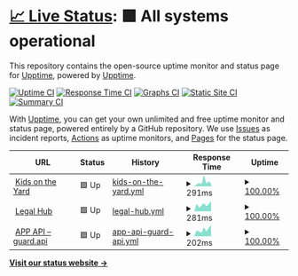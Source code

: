 # [📈 Live Status](https://demo.upptime.js.org): <!--live status--> **🟩 All systems operational**

This repository contains the open-source uptime monitor and status page for [Upptime](https://upptime.js.org), powered by [Upptime](https://github.com/upptime/upptime).

[![Uptime CI](https://github.com/kidsontheyard/monitoring/workflows/Uptime%20CI/badge.svg)](https://github.com/kidsontheyard/monitoring/actions?query=workflow%3A%22Uptime+CI%22)
[![Response Time CI](https://github.com/kidsontheyard/monitoring/workflows/Response%20Time%20CI/badge.svg)](https://github.com/kidsontheyard/monitoring/actions?query=workflow%3A%22Response+Time+CI%22)
[![Graphs CI](https://github.com/kidsontheyard/monitoring/workflows/Graphs%20CI/badge.svg)](https://github.com/kidsontheyard/monitoring/actions?query=workflow%3A%22Graphs+CI%22)
[![Static Site CI](https://github.com/kidsontheyard/monitoring/workflows/Static%20Site%20CI/badge.svg)](https://github.com/kidsontheyard/monitoring/actions?query=workflow%3A%22Static+Site+CI%22)
[![Summary CI](https://github.com/kidsontheyard/monitoring/workflows/Summary%20CI/badge.svg)](https://github.com/kidsontheyard/monitoring/actions?query=workflow%3A%22Summary+CI%22)

With [Upptime](https://upptime.js.org), you can get your own unlimited and free uptime monitor and status page, powered entirely by a GitHub repository. We use [Issues](https://github.com/upptime/upptime/issues) as incident reports, [Actions](https://github.com/kidsontheyard/monitoring/actions) as uptime monitors, and [Pages](https://demo.upptime.js.org) for the status page.

<!--start: status pages-->
<!-- This summary is generated by Upptime (https://github.com/upptime/upptime) -->
<!-- Do not edit this manually, your changes will be overwritten -->
<!-- prettier-ignore -->
| URL | Status | History | Response Time | Uptime |
| --- | ------ | ------- | ------------- | ------ |
| <img alt="" src="https://icons.duckduckgo.com/ip3/kidsontheyard.com.ico" height="13"> [Kids on the Yard](https://kidsontheyard.com) | 🟩 Up | [kids-on-the-yard.yml](https://github.com/kidsontheyard/monitoring/commits/HEAD/history/kids-on-the-yard.yml) | <details><summary><img alt="Response time graph" src="./graphs/kids-on-the-yard/response-time-week.png" height="20"> 291ms</summary><br><a href="https://kidsontheyard.com/history/kids-on-the-yard"><img alt="Response time 189" src="https://img.shields.io/endpoint?url=https%3A%2F%2Fraw.githubusercontent.com%2Fkidsontheyard%2Fmonitoring%2FHEAD%2Fapi%2Fkids-on-the-yard%2Fresponse-time.json"></a><br><a href="https://kidsontheyard.com/history/kids-on-the-yard"><img alt="24-hour response time 164" src="https://img.shields.io/endpoint?url=https%3A%2F%2Fraw.githubusercontent.com%2Fkidsontheyard%2Fmonitoring%2FHEAD%2Fapi%2Fkids-on-the-yard%2Fresponse-time-day.json"></a><br><a href="https://kidsontheyard.com/history/kids-on-the-yard"><img alt="7-day response time 291" src="https://img.shields.io/endpoint?url=https%3A%2F%2Fraw.githubusercontent.com%2Fkidsontheyard%2Fmonitoring%2FHEAD%2Fapi%2Fkids-on-the-yard%2Fresponse-time-week.json"></a><br><a href="https://kidsontheyard.com/history/kids-on-the-yard"><img alt="30-day response time 265" src="https://img.shields.io/endpoint?url=https%3A%2F%2Fraw.githubusercontent.com%2Fkidsontheyard%2Fmonitoring%2FHEAD%2Fapi%2Fkids-on-the-yard%2Fresponse-time-month.json"></a><br><a href="https://kidsontheyard.com/history/kids-on-the-yard"><img alt="1-year response time 194" src="https://img.shields.io/endpoint?url=https%3A%2F%2Fraw.githubusercontent.com%2Fkidsontheyard%2Fmonitoring%2FHEAD%2Fapi%2Fkids-on-the-yard%2Fresponse-time-year.json"></a></details> | <details><summary><a href="https://kidsontheyard.com/history/kids-on-the-yard">100.00%</a></summary><a href="https://kidsontheyard.com/history/kids-on-the-yard"><img alt="All-time uptime 99.98%" src="https://img.shields.io/endpoint?url=https%3A%2F%2Fraw.githubusercontent.com%2Fkidsontheyard%2Fmonitoring%2FHEAD%2Fapi%2Fkids-on-the-yard%2Fuptime.json"></a><br><a href="https://kidsontheyard.com/history/kids-on-the-yard"><img alt="24-hour uptime 100.00%" src="https://img.shields.io/endpoint?url=https%3A%2F%2Fraw.githubusercontent.com%2Fkidsontheyard%2Fmonitoring%2FHEAD%2Fapi%2Fkids-on-the-yard%2Fuptime-day.json"></a><br><a href="https://kidsontheyard.com/history/kids-on-the-yard"><img alt="7-day uptime 100.00%" src="https://img.shields.io/endpoint?url=https%3A%2F%2Fraw.githubusercontent.com%2Fkidsontheyard%2Fmonitoring%2FHEAD%2Fapi%2Fkids-on-the-yard%2Fuptime-week.json"></a><br><a href="https://kidsontheyard.com/history/kids-on-the-yard"><img alt="30-day uptime 100.00%" src="https://img.shields.io/endpoint?url=https%3A%2F%2Fraw.githubusercontent.com%2Fkidsontheyard%2Fmonitoring%2FHEAD%2Fapi%2Fkids-on-the-yard%2Fuptime-month.json"></a><br><a href="https://kidsontheyard.com/history/kids-on-the-yard"><img alt="1-year uptime 100.00%" src="https://img.shields.io/endpoint?url=https%3A%2F%2Fraw.githubusercontent.com%2Fkidsontheyard%2Fmonitoring%2FHEAD%2Fapi%2Fkids-on-the-yard%2Fuptime-year.json"></a></details>
| <img alt="" src="https://icons.duckduckgo.com/ip3/legalhub.kidsontheyard.com.ico" height="13"> [Legal Hub](https://legalhub.kidsontheyard.com) | 🟩 Up | [legal-hub.yml](https://github.com/kidsontheyard/monitoring/commits/HEAD/history/legal-hub.yml) | <details><summary><img alt="Response time graph" src="./graphs/legal-hub/response-time-week.png" height="20"> 281ms</summary><br><a href="https://kidsontheyard.com/history/legal-hub"><img alt="Response time 275" src="https://img.shields.io/endpoint?url=https%3A%2F%2Fraw.githubusercontent.com%2Fkidsontheyard%2Fmonitoring%2FHEAD%2Fapi%2Flegal-hub%2Fresponse-time.json"></a><br><a href="https://kidsontheyard.com/history/legal-hub"><img alt="24-hour response time 170" src="https://img.shields.io/endpoint?url=https%3A%2F%2Fraw.githubusercontent.com%2Fkidsontheyard%2Fmonitoring%2FHEAD%2Fapi%2Flegal-hub%2Fresponse-time-day.json"></a><br><a href="https://kidsontheyard.com/history/legal-hub"><img alt="7-day response time 281" src="https://img.shields.io/endpoint?url=https%3A%2F%2Fraw.githubusercontent.com%2Fkidsontheyard%2Fmonitoring%2FHEAD%2Fapi%2Flegal-hub%2Fresponse-time-week.json"></a><br><a href="https://kidsontheyard.com/history/legal-hub"><img alt="30-day response time 307" src="https://img.shields.io/endpoint?url=https%3A%2F%2Fraw.githubusercontent.com%2Fkidsontheyard%2Fmonitoring%2FHEAD%2Fapi%2Flegal-hub%2Fresponse-time-month.json"></a><br><a href="https://kidsontheyard.com/history/legal-hub"><img alt="1-year response time 280" src="https://img.shields.io/endpoint?url=https%3A%2F%2Fraw.githubusercontent.com%2Fkidsontheyard%2Fmonitoring%2FHEAD%2Fapi%2Flegal-hub%2Fresponse-time-year.json"></a></details> | <details><summary><a href="https://kidsontheyard.com/history/legal-hub">100.00%</a></summary><a href="https://kidsontheyard.com/history/legal-hub"><img alt="All-time uptime 99.75%" src="https://img.shields.io/endpoint?url=https%3A%2F%2Fraw.githubusercontent.com%2Fkidsontheyard%2Fmonitoring%2FHEAD%2Fapi%2Flegal-hub%2Fuptime.json"></a><br><a href="https://kidsontheyard.com/history/legal-hub"><img alt="24-hour uptime 100.00%" src="https://img.shields.io/endpoint?url=https%3A%2F%2Fraw.githubusercontent.com%2Fkidsontheyard%2Fmonitoring%2FHEAD%2Fapi%2Flegal-hub%2Fuptime-day.json"></a><br><a href="https://kidsontheyard.com/history/legal-hub"><img alt="7-day uptime 100.00%" src="https://img.shields.io/endpoint?url=https%3A%2F%2Fraw.githubusercontent.com%2Fkidsontheyard%2Fmonitoring%2FHEAD%2Fapi%2Flegal-hub%2Fuptime-week.json"></a><br><a href="https://kidsontheyard.com/history/legal-hub"><img alt="30-day uptime 100.00%" src="https://img.shields.io/endpoint?url=https%3A%2F%2Fraw.githubusercontent.com%2Fkidsontheyard%2Fmonitoring%2FHEAD%2Fapi%2Flegal-hub%2Fuptime-month.json"></a><br><a href="https://kidsontheyard.com/history/legal-hub"><img alt="1-year uptime 99.98%" src="https://img.shields.io/endpoint?url=https%3A%2F%2Fraw.githubusercontent.com%2Fkidsontheyard%2Fmonitoring%2FHEAD%2Fapi%2Flegal-hub%2Fuptime-year.json"></a></details>
| <img alt="" src="https://icons.duckduckgo.com/ip3/guard.api.koty.app.ico" height="13"> [APP API – guard.api](https://guard.api.koty.app/health) | 🟩 Up | [app-api-guard-api.yml](https://github.com/kidsontheyard/monitoring/commits/HEAD/history/app-api-guard-api.yml) | <details><summary><img alt="Response time graph" src="./graphs/app-api-guard-api/response-time-week.png" height="20"> 202ms</summary><br><a href="https://kidsontheyard.com/history/app-api-guard-api"><img alt="Response time 210" src="https://img.shields.io/endpoint?url=https%3A%2F%2Fraw.githubusercontent.com%2Fkidsontheyard%2Fmonitoring%2FHEAD%2Fapi%2Fapp-api-guard-api%2Fresponse-time.json"></a><br><a href="https://kidsontheyard.com/history/app-api-guard-api"><img alt="24-hour response time 131" src="https://img.shields.io/endpoint?url=https%3A%2F%2Fraw.githubusercontent.com%2Fkidsontheyard%2Fmonitoring%2FHEAD%2Fapi%2Fapp-api-guard-api%2Fresponse-time-day.json"></a><br><a href="https://kidsontheyard.com/history/app-api-guard-api"><img alt="7-day response time 202" src="https://img.shields.io/endpoint?url=https%3A%2F%2Fraw.githubusercontent.com%2Fkidsontheyard%2Fmonitoring%2FHEAD%2Fapi%2Fapp-api-guard-api%2Fresponse-time-week.json"></a><br><a href="https://kidsontheyard.com/history/app-api-guard-api"><img alt="30-day response time 197" src="https://img.shields.io/endpoint?url=https%3A%2F%2Fraw.githubusercontent.com%2Fkidsontheyard%2Fmonitoring%2FHEAD%2Fapi%2Fapp-api-guard-api%2Fresponse-time-month.json"></a><br><a href="https://kidsontheyard.com/history/app-api-guard-api"><img alt="1-year response time 210" src="https://img.shields.io/endpoint?url=https%3A%2F%2Fraw.githubusercontent.com%2Fkidsontheyard%2Fmonitoring%2FHEAD%2Fapi%2Fapp-api-guard-api%2Fresponse-time-year.json"></a></details> | <details><summary><a href="https://kidsontheyard.com/history/app-api-guard-api">100.00%</a></summary><a href="https://kidsontheyard.com/history/app-api-guard-api"><img alt="All-time uptime 100.00%" src="https://img.shields.io/endpoint?url=https%3A%2F%2Fraw.githubusercontent.com%2Fkidsontheyard%2Fmonitoring%2FHEAD%2Fapi%2Fapp-api-guard-api%2Fuptime.json"></a><br><a href="https://kidsontheyard.com/history/app-api-guard-api"><img alt="24-hour uptime 100.00%" src="https://img.shields.io/endpoint?url=https%3A%2F%2Fraw.githubusercontent.com%2Fkidsontheyard%2Fmonitoring%2FHEAD%2Fapi%2Fapp-api-guard-api%2Fuptime-day.json"></a><br><a href="https://kidsontheyard.com/history/app-api-guard-api"><img alt="7-day uptime 100.00%" src="https://img.shields.io/endpoint?url=https%3A%2F%2Fraw.githubusercontent.com%2Fkidsontheyard%2Fmonitoring%2FHEAD%2Fapi%2Fapp-api-guard-api%2Fuptime-week.json"></a><br><a href="https://kidsontheyard.com/history/app-api-guard-api"><img alt="30-day uptime 100.00%" src="https://img.shields.io/endpoint?url=https%3A%2F%2Fraw.githubusercontent.com%2Fkidsontheyard%2Fmonitoring%2FHEAD%2Fapi%2Fapp-api-guard-api%2Fuptime-month.json"></a><br><a href="https://kidsontheyard.com/history/app-api-guard-api"><img alt="1-year uptime 100.00%" src="https://img.shields.io/endpoint?url=https%3A%2F%2Fraw.githubusercontent.com%2Fkidsontheyard%2Fmonitoring%2FHEAD%2Fapi%2Fapp-api-guard-api%2Fuptime-year.json"></a></details>

<!--end: status pages-->

[**Visit our status website →**](https://demo.upptime.js.org)
